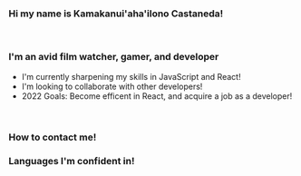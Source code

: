 ### Hi my name is Kamakanui'aha'ilono Castaneda!
<br />

### I'm an avid film watcher, gamer, and developer
- I'm currently sharpening my skills in JavaScript and React!
- I'm looking to collaborate with other developers!
- 2022 Goals: Become efficent in React, and acquire a job as a developer!
<br />

### How to contact me!





### Languages I'm confident in!
